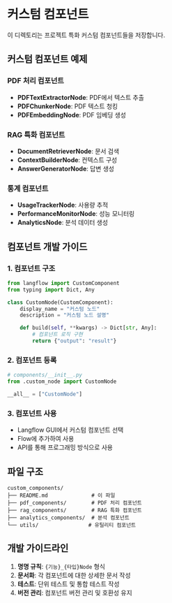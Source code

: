 # 커스텀 컴포넌트

이 디렉토리는 프로젝트 특화 커스텀 컴포넌트들을 저장합니다.

## 커스텀 컴포넌트 예제

### PDF 처리 컴포넌트

- **PDFTextExtractorNode**: PDF에서 텍스트 추출
- **PDFChunkerNode**: PDF 텍스트 청킹
- **PDFEmbeddingNode**: PDF 임베딩 생성

### RAG 특화 컴포넌트

- **DocumentRetrieverNode**: 문서 검색
- **ContextBuilderNode**: 컨텍스트 구성
- **AnswerGeneratorNode**: 답변 생성

### 통계 컴포넌트

- **UsageTrackerNode**: 사용량 추적
- **PerformanceMonitorNode**: 성능 모니터링
- **AnalyticsNode**: 분석 데이터 생성

## 컴포넌트 개발 가이드

### 1. 컴포넌트 구조

```python
from langflow import CustomComponent
from typing import Dict, Any

class CustomNode(CustomComponent):
    display_name = "커스텀 노드"
    description = "커스텀 노드 설명"

    def build(self, **kwargs) -> Dict[str, Any]:
        # 컴포넌트 로직 구현
        return {"output": "result"}
```

### 2. 컴포넌트 등록

```python
# components/__init__.py
from .custom_node import CustomNode

__all__ = ["CustomNode"]
```

### 3. 컴포넌트 사용

- Langflow GUI에서 커스텀 컴포넌트 선택
- Flow에 추가하여 사용
- API를 통해 프로그래밍 방식으로 사용

## 파일 구조

```
custom_components/
├── README.md              # 이 파일
├── pdf_components/        # PDF 처리 컴포넌트
├── rag_components/        # RAG 특화 컴포넌트
├── analytics_components/  # 분석 컴포넌트
└── utils/                # 유틸리티 컴포넌트
```

## 개발 가이드라인

1. **명명 규칙**: `{기능}_{타입}Node` 형식
2. **문서화**: 각 컴포넌트에 대한 상세한 문서 작성
3. **테스트**: 단위 테스트 및 통합 테스트 작성
4. **버전 관리**: 컴포넌트 버전 관리 및 호환성 유지
